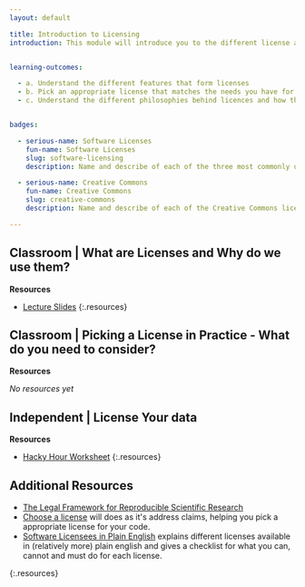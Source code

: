 ```yaml
---
layout: default

title: Introduction to Licensing
introduction: This module will introduce you to the different license available to you when you want to share your code or data with others. These licenses set the terms and conditions by which others can use and manipulate your data, your work is more likely to be used and cited by others if the conditions of how they can use your work and data are clear. Once you grasp the different licenses available, you can start sharing your project work.


learning-outcomes: 

  - a. Understand the different features that form licenses
  - b. Pick an appropriate license that matches the needs you have for how your data is going to be shared, and reused by others.
  - c. Understand the different philosophies behind licences and how those philosophies are implemented through the clauses in the different licences. 


badges:

  - serious-name: Software Licenses
    fun-name: Software Licenses
    slug: software-licensing
    description: Name and describe of each of the three most commonly used open source software licenses, and situations where they might be used.

  - serious-name: Creative Commons
    fun-name: Creative Commons
    slug: creative-commons
    description: Name and describe of each of the Creative Commons licenses, and situations where they might be used.

---
```



## Classroom | What are Licenses and Why do we use them?


**Resources**

- [Lecture Slides](http://linkhere.com)
{:.resources}



## Classroom | Picking a License in Practice - What do you need to consider?


**Resources**

_No resources yet_




## Independent | License Your data



**Resources**

- [Hacky Hour Worksheet](hacky-hour-worksheet.html)
{:.resources}









## Additional Resources
- [The Legal Framework for Reproducible Scientific Research](https://web.stanford.edu/~vcs/papers/LFRSR12012008.pdf)
- [Choose a license](http://choosealicense.com/) will does as it's address claims, helping you pick a appropriate license for your code.
- [Software Licensees in Plain English](https://tldrlegal.com/) explains different licenses available in (relatively more) plain english and gives a checklist for what you can, cannot and must do for each license.

{:.resources}

